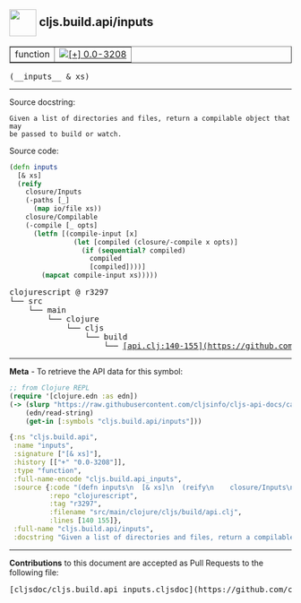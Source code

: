 ## <img width="48px" valign="middle" src="http://i.imgur.com/Hi20huC.png"> cljs.build.api/inputs

 <table border="1">
<tr>

<td>function</td>
<td><a href="https://github.com/cljsinfo/cljs-api-docs/tree/0.0-3208"><img valign="middle" alt="[+] 0.0-3208" src="https://img.shields.io/badge/+-0.0--3208-lightgrey.svg"></a> </td>
</tr>
</table>

 <samp>
(__inputs__ & xs)<br>
</samp>

---




Source docstring:

```
Given a list of directories and files, return a compilable object that may
be passed to build or watch.
```

Source code:

```clj
(defn inputs
  [& xs]
  (reify
    closure/Inputs
    (-paths [_]
      (map io/file xs))
    closure/Compilable
    (-compile [_ opts]
      (letfn [(compile-input [x]
                (let [compiled (closure/-compile x opts)]
                  (if (sequential? compiled)
                    compiled
                    [compiled])))]
        (mapcat compile-input xs)))))
```

 <pre>
clojurescript @ r3297
└── src
    └── main
        └── clojure
            └── cljs
                └── build
                    └── <ins>[api.clj:140-155](https://github.com/clojure/clojurescript/blob/r3297/src/main/clojure/cljs/build/api.clj#L140-L155)</ins>
</pre>


---

__Meta__ - To retrieve the API data for this symbol:

```clj
;; from Clojure REPL
(require '[clojure.edn :as edn])
(-> (slurp "https://raw.githubusercontent.com/cljsinfo/cljs-api-docs/catalog/cljs-api.edn")
    (edn/read-string)
    (get-in [:symbols "cljs.build.api/inputs"]))
```

```clj
{:ns "cljs.build.api",
 :name "inputs",
 :signature ["[& xs]"],
 :history [["+" "0.0-3208"]],
 :type "function",
 :full-name-encode "cljs.build.api_inputs",
 :source {:code "(defn inputs\n  [& xs]\n  (reify\n    closure/Inputs\n    (-paths [_]\n      (map io/file xs))\n    closure/Compilable\n    (-compile [_ opts]\n      (letfn [(compile-input [x]\n                (let [compiled (closure/-compile x opts)]\n                  (if (sequential? compiled)\n                    compiled\n                    [compiled])))]\n        (mapcat compile-input xs)))))",
          :repo "clojurescript",
          :tag "r3297",
          :filename "src/main/clojure/cljs/build/api.clj",
          :lines [140 155]},
 :full-name "cljs.build.api/inputs",
 :docstring "Given a list of directories and files, return a compilable object that may\nbe passed to build or watch."}

```

---

__Contributions__ to this document are accepted as Pull Requests to the following file:

 <pre>
[cljsdoc/cljs.build.api_inputs.cljsdoc](https://github.com/cljsinfo/cljs-api-docs/blob/master/cljsdoc/cljs.build.api_inputs.cljsdoc)
</pre>

